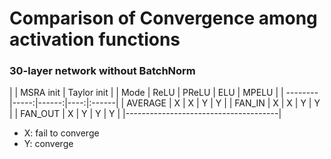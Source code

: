 # Comparison of Convergence among activation functions

### 30-layer network without BatchNorm

|         |  MSRA init   | Taylor init |
|   Mode  | ReLU | PReLU | ELU | MPELU |
| --------|-----:|------:|----:|:------|
| AVERAGE |  X   |   X   |  Y  |   Y   |
| FAN_IN  |  X   |   X   |  Y  |   Y   |
| FAN_OUT |  X   |   Y   |  Y  |   Y   |
|--------------------------------------|
- X: fail to converge
- Y: converge
